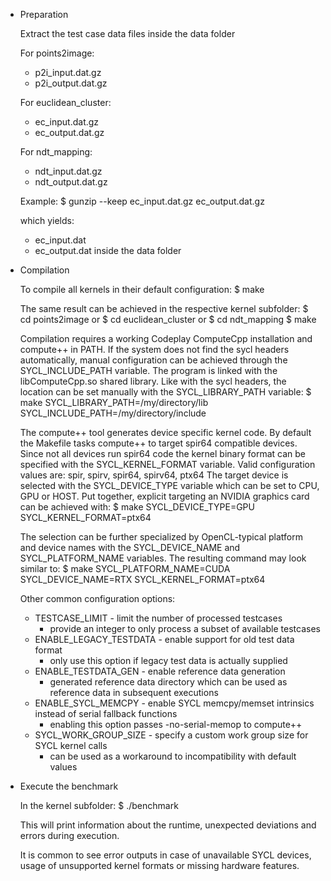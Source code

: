 * Preparation

  Extract the test case data files inside the data folder

  For points2image:
  * p2i_input.dat.gz
  * p2i_output.dat.gz

  For euclidean_cluster:
  * ec_input.dat.gz
  * ec_output.dat.gz

  For ndt_mapping:
  * ndt_input.dat.gz
  * ndt_output.dat.gz

  Example:
  $ gunzip --keep ec_input.dat.gz ec_output.dat.gz

  which yields:
  * ec_input.dat
  * ec_output.dat
  inside the data folder

* Compilation

  To compile all kernels in their default configuration:
  $ make

  The same result can be achieved in the respective kernel subfolder:
  $ cd points2image
  or $ cd euclidean_cluster
  or $ cd ndt_mapping
  $ make

  Compilation requires a working Codeplay ComputeCpp installation and compute++ in PATH.
  If the system does not find the sycl headers automatically,
  manual configuration can be achieved through the SYCL_INCLUDE_PATH variable.
  The program is linked with the libComputeCpp.so shared library.
  Like with the sycl headers, the location can be set manually with the SYCL_LIBRARY_PATH variable:
  $ make SYCL_LIBRARY_PATH=/my/directory/lib SYCL_INCLUDE_PATH=/my/directory/include

  The compute++ tool generates device specific kernel code.
  By default the Makefile tasks compute++ to target spir64 compatible devices.
  Since not all devices run spir64 code the kernel binary format can be specified with the SYCL_KERNEL_FORMAT variable.
  Valid configuration values are: spir, spirv, spir64, spirv64, ptx64
  The target device is selected with the SYCL_DEVICE_TYPE variable which can be set to
  CPU, GPU or HOST.
  Put together, explicit targeting an NVIDIA graphics card can be achieved with:
  $ make SYCL_DEVICE_TYPE=GPU SYCL_KERNEL_FORMAT=ptx64

  The selection can be further specialized by OpenCL-typical platform and device names with the
  SYCL_DEVICE_NAME and SYCL_PLATFORM_NAME variables. The resulting command may look similar to:
  $ make SYCL_PLATFORM_NAME=CUDA SYCL_DEVICE_NAME=RTX SYCL_KERNEL_FORMAT=ptx64

  Other common configuration options:
  * TESTCASE_LIMIT - limit the number of processed testcases
    - provide an integer to only process a subset of available testcases
  * ENABLE_LEGACY_TESTDATA - enable support for old test data format
    - only use this option if legacy test data is actually supplied
  * ENABLE_TESTDATA_GEN - enable reference data generation
    - generated reference  data directory which can be used as reference data in subsequent executions
  * ENABLE_SYCL_MEMCPY - enable SYCL memcpy/memset intrinsics instead of serial fallback functions
    - enabling this option passes -no-serial-memop to compute++
  * SYCL_WORK_GROUP_SIZE - specify a custom work group size for SYCL kernel calls
    - can be used as a workaround to incompatibility with default values



* Execute the benchmark

  In the kernel subfolder:
  $ ./benchmark

  This will print information about the runtime, unexpected deviations and errors during execution.

  It is common to see error outputs in case of unavailable SYCL devices, usage of unsupported kernel formats
  or missing hardware features.
